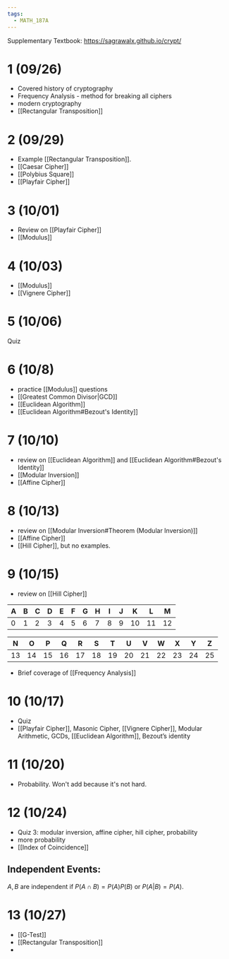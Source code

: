 ```yaml
---
tags:
  - MATH_187A
---
```

Supplementary Textbook: https://sagrawalx.github.io/crypt/ 
# 1 (09/26)
- Covered history of cryptography
- Frequency Analysis - method for breaking all ciphers
- modern cryptography
- [[Rectangular Transposition]]

# 2 (09/29)
- Example [[Rectangular Transposition]]. 
- [[Caesar Cipher]]
- [[Polybius Square]]
- [[Playfair Cipher]]

# 3 (10/01)
- Review on [[Playfair Cipher]]
- [[Modulus]]

# 4 (10/03)
- [[Modulus]]
- [[Vignere Cipher]]

# 5 (10/06)
Quiz

# 6 (10/8)
- practice [[Modulus]] questions
- [[Greatest Common Divisor|GCD]]
- [[Euclidean Algorithm]]
- [[Euclidean Algorithm#Bezout's Identity]]

# 7 (10/10)
- review on [[Euclidean Algorithm]] and [[Euclidean Algorithm#Bezout's Identity]]
- [[Modular Inversion]]
- [[Affine Cipher]]

# 8 (10/13)
- review on [[Modular Inversion#Theorem (Modular Inversion)]]
- [[Affine Cipher]]
- [[Hill Cipher]], but no examples.

# 9 (10/15)
- review on [[Hill Cipher]]

| A | B | C | D | E | F | G | H | I | J | K | L | M |
|---|---|---|---|---|---|---|---|---|---|---|---|---|
| 0 | 1 | 2 | 3 | 4 | 5 | 6 | 7 | 8 | 9 | 10 | 11 | 12 |

| N | O | P | Q | R | S | T | U | V | W | X | Y | Z |
|---|---|---|---|---|---|---|---|---|---|---|---|---|
| 13 | 14 | 15 | 16 | 17 | 18 | 19 | 20 | 21 | 22 | 23 | 24 | 25 |
- Brief coverage of [[Frequency Analysis]]
# 10 (10/17)
- Quiz 
- [[Playfair Cipher]], Masonic Cipher, [[Vignere Cipher]], Modular Arithmetic, GCDs, [[Euclidean Algorithm]], Bezout’s identity

# 11 (10/20)
- Probability. Won't add because it's not hard.

# 12 (10/24)
- Quiz 3: modular inversion, affine cipher, hill cipher, probability
- more probability
- [[Index of Coincidence]]

## Independent Events:
$A, B$ are independent if $P(A \cap B) = P(A)P(B)$ or $P(A|B) = P(A)$. 

# 13 (10/27)
- [[G-Test]]
- [[Rectangular Transposition]]
- 